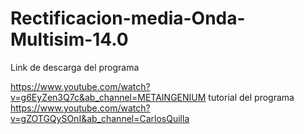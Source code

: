 # Rectificacion-media-Onda-Multisim-14.0

Link de descarga del programa

https://www.youtube.com/watch?v=g6EyZen3Q7c&ab_channel=METAINGENIUM
tutorial del programa
https://www.youtube.com/watch?v=gZOTGQySOnI&ab_channel=CarlosQuilla
